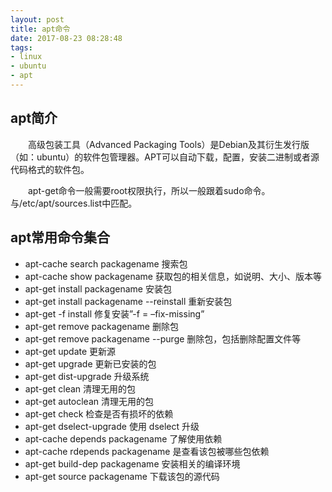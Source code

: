```yaml
---
layout: post
title: apt命令
date: 2017-08-23 08:28:48
tags:
- linux
- ubuntu
- apt
---
```


## apt简介
　　高级包装工具（Advanced Packaging Tools）是Debian及其衍生发行版（如：ubuntu）的软件包管理器。APT可以自动下载，配置，安装二进制或者源代码格式的软件包。

　　apt-get命令一般需要root权限执行，所以一般跟着sudo命令。与/etc/apt/sources.list中匹配。
## apt常用命令集合

+ apt-cache search packagename 搜索包
+ apt-cache show packagename 获取包的相关信息，如说明、大小、版本等
+ apt-get install packagename 安装包
+ apt-get install packagename --reinstall 重新安装包
+ apt-get -f install 修复安装”-f = –fix-missing”
+ apt-get remove packagename 删除包
+ apt-get remove packagename --purge 删除包，包括删除配置文件等
+ apt-get update 更新源
+ apt-get upgrade 更新已安装的包
+ apt-get dist-upgrade 升级系统
+ apt-get clean 清理无用的包
+ apt-get autoclean 清理无用的包
+ apt-get check 检查是否有损坏的依赖
+ apt-get dselect-upgrade 使用 dselect 升级
+ apt-cache depends packagename 了解使用依赖
+ apt-cache rdepends packagename 是查看该包被哪些包依赖
+ apt-get build-dep packagename 安装相关的编译环境
+ apt-get source packagename 下载该包的源代码